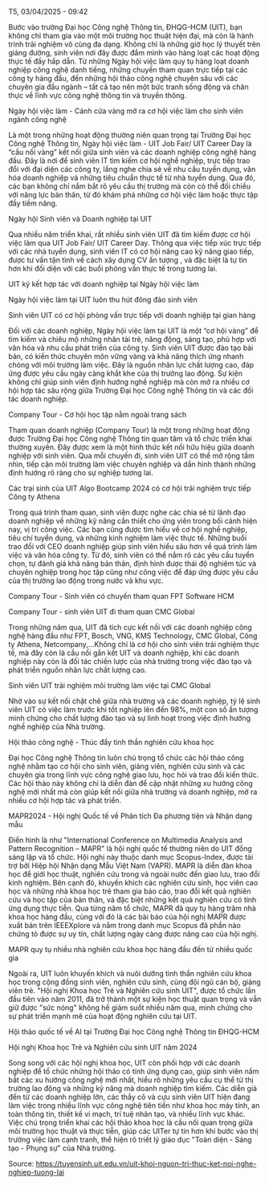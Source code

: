 T5, 03/04/2025 - 09:42

Bước vào trường Đại học Công nghệ Thông tin, ĐHQG-HCM (UIT), bạn không chỉ tham gia vào một môi trường học thuật hiện đại, mà còn là hành trình trải nghiệm vô cùng đa dạng. Không chỉ là những giờ học lý thuyết trên giảng đường, sinh viên nơi đây được đắm mình vào hàng loạt các hoạt động thực tế đầy hấp dẫn. Từ những Ngày hội việc làm quy tụ hàng loạt doanh nghiệp công nghệ danh tiếng, những chuyến tham quan trực tiếp tại các công ty hàng đầu, đến những hội thảo công nghệ chuyên sâu với các chuyên gia đầu ngành – tất cả tạo nên một bức tranh sống động và chân thực về lĩnh vực công nghệ thông tin và truyền thông.

Ngày hội việc làm - Cánh cửa vàng mở ra cơ hội việc làm cho sinh viên ngành công nghệ

Là một trong những hoạt động thường niên quan trọng tại Trường Đại học Công nghệ Thông tin, Ngày hội việc làm - UIT Job Fair/ UIT Career Day là “cầu nối vàng” kết nối giữa sinh viên và các doanh nghiệp công nghệ hàng đầu. Đây là nơi để sinh viên IT tìm kiếm cơ hội nghề nghiệp, trực tiếp trao đổi với đại diện các công ty, lắng nghe chia sẻ về nhu cầu tuyển dụng, văn hóa doanh nghiệp và những tiêu chuẩn thực tế từ nhà tuyển dụng. Qua đó, các bạn không chỉ nắm bắt rõ yêu cầu thị trường mà còn có thể đối chiếu với năng lực bản thân, từ đó khám phá những cơ hội việc làm hoặc thực tập đầy tiềm năng.

Ngày hội Sinh viên và Doanh nghiệp tại UIT

Qua nhiều năm triển khai, rất nhiều sinh viên UIT đã tìm kiếm được cơ hội việc làm qua UIT Job Fair/ UIT Career Day. Thông qua việc tiếp xúc trực tiếp với các nhà tuyển dụng, sinh viên IT có cơ hội nâng cao kỹ năng giao tiếp, được tư vấn tận tình về cách xây dựng CV ấn tượng , và đặc biệt là tự tin hơn khi đối diện với các buổi phỏng vấn thực tế trong tương lai.

UIT ký kết hợp tác với doanh nghiệp tại Ngày hội việc làm

Ngày hội việc làm tại UIT luôn thu hút đông đảo sinh viên

Sinh viên UIT có cơ hội phỏng vấn trực tiếp với doanh nghiệp tại gian hàng

Đối với các doanh nghiệp, Ngày hội việc làm tại UIT là một “cơ hội vàng” để tìm kiếm và chiêu mộ những nhân tài trẻ, năng động, sáng tạo, phù hợp với văn hóa và nhu cầu phát triển của công ty. Sinh viên UIT được đào tạo bài bản, có kiến thức chuyên môn vững vàng và khả năng thích ứng nhanh chóng với môi trường làm việc. Đây là nguồn nhân lực chất lượng cao, đáp ứng được yêu cầu ngày càng khắt khe của thị trường lao động. Sự kiện không chỉ giúp sinh viên định hướng nghề nghiệp mà còn mở ra nhiều cơ hội hợp tác sâu rộng giữa Trường Đại học Công nghệ Thông tin và các đối tác doanh nghiệp.

Company Tour - Cơ hội học tập nằm ngoài trang sách

Tham quan doanh nghiệp (Company Tour) là một trong những hoạt động được Trường Đại học Công nghệ Thông tin quan tâm và tổ chức triển khai thường xuyên. Đây được xem là một hình thức kết nối hữu hiệu giữa doanh nghiệp với sinh viên. Qua mỗi chuyến đi, sinh viên UIT có thể mở rộng tầm nhìn, tiếp cận môi trường làm việc chuyên nghiệp và dần hình thành những định hướng rõ ràng cho sự nghiệp tương lai.

Các trại sinh của UIT Algo Bootcamp 2024 có cơ hội trải nghiệm trực tiếp Công ty Athena

Trong quá trình tham quan, sinh viên được nghe các chia sẻ từ lãnh đạo doanh nghiệp về những kỹ năng cần thiết cho ứng viên trong bối cảnh hiện nay, vị trí công việc. Các bạn cũng được tìm hiểu về cơ hội nghề nghiệp, tiêu chí tuyển dụng, và những kinh nghiệm làm việc thực tế. Những buổi trao đổi với CEO doanh nghiệp giúp sinh viên hiểu sâu hơn về quá trình làm việc và văn hóa công ty. Từ đó, sinh viên có thể nắm rõ các yêu cầu tuyển chọn, tự đánh giá khả năng bản thân, định hình được thái độ nghiêm túc và chuyên nghiệp trong học tập cũng như công việc để đáp ứng được yêu cầu của thị trường lao động trong nước và khu vực.

Company Tour - Sinh viên có chuyến tham quan FPT Software HCM

Company Tour - sinh viên UIT đi tham quan CMC Global

Trong những năm qua, UIT đã tích cực kết nối với các doanh nghiệp công nghệ hàng đầu như FPT, Bosch, VNG, KMS Technology, CMC Global, Công ty Athena, Netcompany,…Không chỉ là cơ hội cho sinh viên trải nghiệm thực tế, mà đây còn là cầu nối gắn kết UIT và doanh nghiệp, khi các doanh nghiệp này còn là đối tác chiến lược của nhà trường trong việc đào tạo và phát triển nguồn nhân lực chất lượng cao.

Sinh viên UIT trải nghiệm môi trường làm việc tại CMC Global

Nhờ vào sự kết nối chặt chẽ giữa nhà trường và các doanh nghiệp, tỷ lệ sinh viên UIT có việc làm trước khi tốt nghiệp lên đến 98%, một con số ấn tượng minh chứng cho chất lượng đào tạo và sự linh hoạt trong việc định hướng nghề nghiệp của Nhà trường.

Hội thảo công nghệ - Thúc đẩy tinh thần nghiên cứu khoa học

Đại học Công nghệ Thông tin luôn chú trọng tổ chức các hội thảo công nghệ nhằm tạo cơ hội cho sinh viên, giảng viên, nghiên cứu sinh và các chuyên gia trong lĩnh vực công nghệ giao lưu, học hỏi và trao đổi kiến thức. Các hội thảo này không chỉ là diễn đàn để cập nhật những xu hướng công nghệ mới nhất mà còn giúp kết nối giữa nhà trường và doanh nghiệp, mở ra nhiều cơ hội hợp tác và phát triển.

MAPR2024 - Hội nghị Quốc tế về Phân tích Đa phương tiện và Nhận dạng mẫu

Điển hình là như "International Conference on Multimedia Analysis and Pattern Recognition – MAPR" là hội nghị quốc tế thường niên do UIT đồng sáng lập và tổ chức. Hội nghị này thuộc danh mục Scopus-Index, được tài trợ bởi Hiệp hội Nhận dạng Mẫu Việt Nam (VAPR). MAPR là diễn đàn khoa học để giới học thuật, nghiên cứu trong và ngoài nước đến giao lưu, trao đổi kinh nghiệm. Bên cạnh đó, khuyến khích các nghiên cứu sinh, học viên cao học và những nhà khoa học trẻ tham gia báo cáo, trao đổi kết quả nghiên cứu và học tập của bản thân, và đặc biệt những kết quả nghiên cứu có tính ứng dụng thực tiễn. Qua từng năm tổ chức, MAPR đã quy tụ hàng trăm nhà khoa học hàng đầu, cùng với đó là các bài báo của hội nghị MAPR được xuất bản trên IEEEXplore và nằm trong danh mục Scopus đã phần nào chứng tỏ được sự uy tín, chất lượng ngày càng được nâng cao của hội nghị.

MAPR quy tụ nhiều nhà nghiên cứu khoa học hàng đầu đến từ nhiều quốc gia

Ngoài ra, UIT luôn khuyến khích và nuôi dưỡng tinh thần nghiên cứu khoa học trong cộng đồng sinh viên, nghiên cứu sinh, cùng đội ngũ cán bộ, giảng viên trẻ. "Hội nghị Khoa học Trẻ và Nghiên cứu sinh UIT", được tổ chức lần đầu tiên vào năm 2011, đã trở thành một sự kiện học thuật quan trọng và vẫn giữ được "sức nóng" không hề giảm suốt nhiều năm qua, minh chứng cho sự phát triển mạnh mẽ của hoạt động nghiên cứu tại UIT.

Hội thảo quốc tế về AI tại Trường Đại học Công nghệ Thông tin ĐHQG-HCM

Hội nghị Khoa học Trẻ và Nghiên cứu sinh UIT năm 2024

Song song với các hội nghị khoa học, UIT còn phối hợp với các doanh nghiệp để tổ chức những hội thảo có tính ứng dụng cao, giúp sinh viên nắm bắt các xu hướng công nghệ mới nhất, hiểu rõ những yêu cầu cụ thể từ thị trường lao động và những kỹ năng mà doanh nghiệp tìm kiếm. Các diễn giả đến từ các doanh nghiệp lớn, các thầy cô và cựu sinh viên UIT hiện đang làm việc trong nhiều lĩnh vực công nghệ tiên tiến như khoa học máy tính, an toàn thông tin, thiết kế vi mạch, trí tuệ nhân tạo, và nhiều lĩnh vực khác. Việc chú trọng triển khai các hội thảo khoa học là cầu nối quan trọng giữa môi trường học thuật và thực tiễn, giúp các UITer tự tin hơn khi bước vào thị trường việc làm cạnh tranh, thể hiện rõ triết lý giáo dục "Toàn diện - Sáng tạo - Phụng sự" của Nhà trường.

Source: https://tuyensinh.uit.edu.vn/uit-khoi-nguon-tri-thuc-ket-noi-nghe-nghiep-tuong-lai